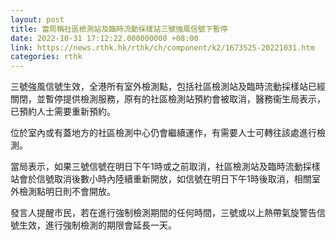 ```yaml
---
layout: post
title: 當局稱社區檢測站及臨時流動採樣站三號強風信號下暫停
date: 2022-10-31 17:12:22.000000000 +08:00
link: https://news.rthk.hk/rthk/ch/component/k2/1673525-20221031.htm
categories: rthk
---
```


三號強風信號生效，全港所有室外檢測點，包括社區檢測站及臨時流動採樣站已經關閉，並暫停提供檢測服務，原有的社區檢測站預約會被取消，醫務衞生局表示，已預約人士需要重新預約。

位於室內或有蓋地方的社區檢測中心仍會繼續運作，有需要人士可轉往該處進行檢測。

當局表示，如果三號信號在明日下午1時或之前取消，社區檢測站及臨時流動採樣站會於信號取消後數小時內陸續重新開放，如信號在明日下午1時後取消，相關室外檢測點明日則不會開放。

發言人提醒市民，若在進行強制檢測期間的任何時間，三號或以上熱帶氣旋警告信號生效，進行強制檢測的期限會延長一天。
